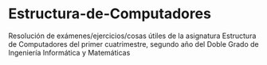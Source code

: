 # Estructura-de-Computadores
Resolución de exámenes/ejercicios/cosas útiles de la asignatura Estructura de Computadores del primer cuatrimestre, segundo año del Doble Grado de Ingeniería Informática y Matemáticas
